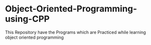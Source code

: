 # Object-Oriented-Programming-using-CPP
This Repository have the Programs which are Practiced while learning object oriented programming

